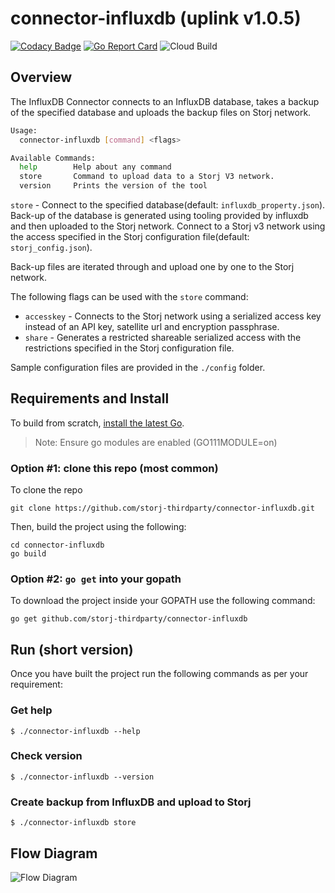 # connector-influxdb (uplink v1.0.5)

[![Codacy Badge](https://api.codacy.com/project/badge/Grade/d0e808e60a4a4ab79c9fa0fd188b3171)](https://app.codacy.com/gh/storj-thirdparty/connector-influxdb?utm_source=github.com&utm_medium=referral&utm_content=storj-thirdparty/connector-influxdb&utm_campaign=Badge_Grade_Dashboard)
[![Go Report Card](https://goreportcard.com/badge/github.com/utropicmedia/storj-influxdb)](https://goreportcard.com/report/github.com/utropicmedia/storj-influxdb)
![Cloud Build](https://storage.googleapis.com/storj-utropic-services-badges/builds/connector-influxdb/branches/master.svg)

## Overview

The InfluxDB Connector connects to an InfluxDB database, takes a backup of the specified database and uploads the backup files on Storj network.

```bash
Usage:
  connector-influxdb [command] <flags>

Available Commands:
  help        Help about any command
  store       Command to upload data to a Storj V3 network.
  version     Prints the version of the tool

```

`store` - Connect to the specified database(default: `influxdb_property.json`). Back-up of the database is generated using tooling provided by influxdb and then uploaded to the Storj network. Connect to a Storj v3 network using the access specified in the Storj configuration file(default: `storj_config.json`).

Back-up files are iterated through and upload one by one to the Storj network.

The following flags  can be used with the `store` command:

* `accesskey` - Connects to the Storj network using a serialized access key instead of an API key, satellite url and encryption passphrase.
* `share` - Generates a restricted shareable serialized access with the restrictions specified in the Storj configuration file.

Sample configuration files are provided in the `./config` folder.

## Requirements and Install

To build from scratch, [install the latest Go](https://golang.org/doc/install#install).

> Note: Ensure go modules are enabled (GO111MODULE=on)

### Option #1: clone this repo (most common)

To clone the repo

```
git clone https://github.com/storj-thirdparty/connector-influxdb.git
```

Then, build the project using the following:

```
cd connector-influxdb
go build
```

### Option #2:  ``go get`` into your gopath

To download the project inside your GOPATH use the following command:

```
go get github.com/storj-thirdparty/connector-influxdb
```

## Run (short version)

Once you have built the project run the following commands as per your requirement:

### Get help

```
$ ./connector-influxdb --help
```

### Check version

```
$ ./connector-influxdb --version
```

### Create backup from InfluxDB and upload to Storj

```
$ ./connector-influxdb store
```

## Flow Diagram

![Flow Diagram](/_images/arch.drawio.png ':include :type=iframe width=100% height=1000px')
